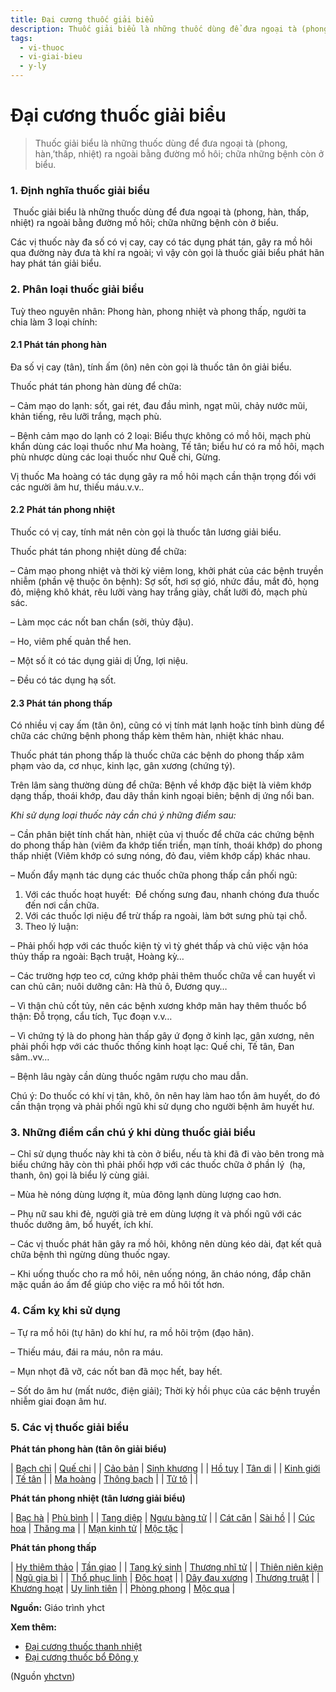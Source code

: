 ```yaml
---
title: Đại cương thuốc giải biểu
description: Thuốc giải biểu là những thuốc dùng để đưa ngoại tà (phong, hàn,’thấp, nhiệt) ra ngoài bằng đường mồ hôi; chữa những bệnh còn ở biểu.
tags:
  - vi-thuoc
  - vi-giai-bieu
  - y-ly
---
```


# Đại cương thuốc giải biểu 

> Thuốc giải biểu là những thuốc dùng để đưa ngoại tà (phong, hàn,’thấp, nhiệt) ra ngoài bằng đường mồ hôi; chữa những bệnh còn ở biểu.

### 1. Định nghĩa thuốc giải biểu

 Thuốc giải biểu là những thuốc dùng để đưa ngoại tà (phong, hàn, thấp, nhiệt) ra ngoài bằng đường mồ hôi; chữa những bệnh còn ở biểu.

Các vị thuốc này đa số có vị cay, cay có tác dụng phát tán, gây ra mồ hôi qua đường này đưa tà khí ra ngoài; vì vậy còn gọi là thuốc giải biểu phát hãn hay phát tán giải biểu.

### 2. Phân loại thuốc giải biểu

Tuỳ theo nguyên nhân: Phong hàn, phong nhiệt và phong thấp, người ta chia làm 3 loại chính:

#### 2.1 Phát tán phong hàn

Đa số vị cay (tân), tính ấm (ôn) nên còn gọi là thuốc tân ôn giải biểu.

Thuốc phát tán phong hàn dùng để chữa:

– Cảm mạo do lạnh: sốt, gai rét, đau đầu mình, ngạt mũi, chảy nước mũi, khản tiếng, rêu lưỡi trắng, mạch phù.

– Bệnh cảm mạo do lạnh có 2 loại: Biểu thực không có mồ hôi, mạch phù khẩn dùng các loại thuốc như Ma hoàng, Tế tân; biểu hư có ra mồ hôi, mạch phù nhược dùng các loại thuốc như Quế chi, Gừng.

Vị thuốc Ma hoàng có tác dụng gây ra mồ hôi mạch cần thận trọng đối với các người âm hư, thiếu máu.v.v..

#### 2.2 Phát tán phong nhiệt

Thuốc có vị cay, tính mát nên còn gọi là thuốc tân lương giải biểu.

Thuốc phát tán phong nhiệt dùng để chữa:

– Cảm mạo phong nhiệt và thời kỳ viêm long, khởi phát của các bệnh truyền nhiễm (phần vệ thuộc ôn bệnh): Sợ sốt, hơi sợ gió, nhức đầu, mắt đỏ, họng đỏ, miệng khô khát, rêu lưỡi vàng hay trắng giày, chất lưỡi đỏ, mạch phù sác.

– Làm mọc các nốt ban chẩn (sởi, thủy đậu).

– Ho, viêm phế quản thể hen.

– Một số ít có tác dụng giải dị Ứng, lợi niệu.

– Đều có tác dụng hạ sốt.

#### 2.3 Phát tán phong thấp

Có nhiều vị cay ấm (tân ôn), cũng có vị tính mát lạnh hoặc tính bình dùng để chữa các chứng bệnh phong thấp kèm thêm hàn, nhiệt khác nhau.

Thuốc phát tán phong thấp là thuốc chữa các bệnh do phong thấp xâm phạm vào da, cơ nhục, kinh lạc, gân xương (chứng tý).

Trên lâm sàng thường dùng để chữa: Bệnh về khớp đặc biệt là viêm khớp dạng thấp, thoái khớp, đau dây thần kinh ngoại biên; bệnh dị ứng nổi ban.

*Khi sử dụng loại thuốc này cần chú ý những điểm sau:*

– Cần phân biệt tính chất hàn, nhiệt của vị thuốc để chữa các chứng bệnh do phong thấp hàn (viêm đa khớp tiến triển, mạn tính, thoái khớp) do phong thấp nhiệt (Viêm khớp có sưng nóng, đỏ đau, viêm khớp cấp) khác nhau.

– Muốn đẩy mạnh tác dụng các thuốc chữa phong thấp cần phối ngũ:

1. Với các thuốc hoạt huyết:  Để chống sưng đau, nhanh chóng đưa thuốc đến nơi cần chữa.
2. Với các thuốc lợi niệu để trừ thấp ra ngoài, làm bớt sưng phù tại chỗ.
3. Theo lý luận:

– Phải phối hợp với các thuốc kiện tỳ vì tỳ ghét thấp và chủ việc vận hóa thủy thấp ra ngoài: Bạch truật, Hoàng kỳ…

– Các trường hợp teo cơ, cứng khớp phải thêm thuốc chữa về can huyết vì can chủ cân; nuôi dưỡng cân: Hà thủ ô, Đương quy…

– Vì thận chủ cốt tủy, nên các bệnh xương khớp mãn hay thêm thuốc bổ thận: Đỗ trọng, cẩu tích, Tục đoạn v.v…

– Vì chứng tý là do phong hàn thấp gây ứ đọng ở kinh lạc, gân xương, nên phải phối hợp với các thuốc thống kinh hoạt lạc: Quế chi, Tế tân, Đan sâm..vv…

– Bệnh lâu ngày cần dùng thuốc ngâm rượu cho mau dẫn.

Chú ý: Do thuốc có khí vị tân, khô, ôn nên hay làm hao tổn âm huyết, do đó cần thận trọng và phải phối ngũ khi sử dụng cho người bệnh âm huyết hư.

### 3. Những điểm cần chú ý khi dùng thuốc giải biểu

– Chỉ sử dụng thuốc này khi tà còn ở biểu, nếu tà khi đã đi vào bên trong mà biểu chứng hãy còn thì phải phối hợp với các thuốc chữa ở phần lý  (hạ, thanh, ôn) gọi là biểu lý cùng giải.

– Mùa hè nóng dùng lượng ít, mùa đông lạnh dùng lượng cao hơn.

– Phụ nữ sau khi đẻ, người già trẻ em dùng lượng ít và phối ngũ với các thuốc dưỡng âm, bổ huyết, ích khí.

– Các vị thuốc phát hãn gây ra mồ hôi, không nên dùng kéo dài, đạt kết quả chữa bệnh thì ngừng dùng thuốc ngay.

– Khi uống thuốc cho ra mồ hôi, nên uống nóng, ăn cháo nóng, đắp chăn mặc quần áo ấm để giúp cho việc ra mồ hôi tốt hơn.

### 4. Cấm kỵ khi sử dụng

– Tự ra mồ hôi (tự hãn) do khí hư, ra mồ hôi trộm (đạo hãn).

– Thiếu máu, đái ra máu, nôn ra máu.

– Mụn nhọt đã vỡ, các nốt ban đã mọc hết, bay hết.

– Sốt do âm hư (mất nước, điện giải); Thời kỳ hồi phục của các bệnh truyền nhiễm giai đoạn âm hư.

### 5. Các vị thuốc giải biểu

**Phát tán phong hàn (tân ôn giải biểu)**

| [Bạch chỉ](/yhctvn/vi-thuoc-bach-chi/) | [Quế chi](/yhctvn/vi-thuoc-que-chi-2/) |
| [Cảo bản](/yhctvn/vi-thuoc-cao-ban/) | [Sinh khương](/yhctvn/vi-thuoc-sinh-khuong/) |
| [Hồ tuy](/yhctvn/vi-thuoc-ho-tuy/) | [Tân di](/yhctvn/vi-thuoc-tan-di/) |
| [Kinh giới](/yhctvn/vi-thuoc-kinh-gioi/) | [Tế tân](/yhctvn/vi-thuoc-te-tan/) |
| [Ma hoàng](/yhctvn/vi-thuoc-ma-hoang/) | [Thông bạch](/yhctvn/vi-thuoc-thong-bach/) |
| [Tử tô](/yhctvn/vi-thuoc-tu-to/) |  |

**Phát tán phong nhiệt (tân lương giải biểu)**

| [Bạc hà](/yhctvn/vi-thuoc-bac-ha/) | [Phù bình](/yhctvn/vi-thuoc-phu-binh/) |
| [Tang diệp](/yhctvn/vi-thuoc-tang-diep-la-dau/) | 
[Ngưu bàng tử](/yhctvn/vi-thuoc-nguu-bang-tu/)
 |
| [Cát căn](/yhctvn/vi-thuoc-cat-can/) | [Sài hồ](/yhctvn/vi-thuoc-sai-ho/) |
| [Cúc hoa](/yhctvn/vi-thuoc-cuc-hoa/) | [Thăng ma](/yhctvn/vi-thuoc-thang-ma/) |
| [Mạn kinh tử](/yhctvn/vi-thuoc-man-kinh-tu/) | [Mộc tặc](/yhctvn/vi-thuoc-moc-tac/) |

**Phát tán phong thấp**

| [Hy thiêm thảo](/yhctvn/vi-thuoc-hy-thiem-thao/) | [Tần giao](/yhctvn/vi-thuoc-tan-giao/) |
| [Tang ký sinh](/yhctvn/vi-thuoc-tang-ky-sinh/)  | 
[Thương nhĩ tử](/yhctvn/vi-thuoc-ke-dau-ngua-thuong-nhi-tu/)
 |
| [Thiên niên kiện](/yhctvn/vi-thuoc-thien-nien-kien/) | [Ngũ gia bì](/yhctvn/vi-thuoc-ngu-gia-bi/) |
| [Thổ phục linh](/yhctvn/vi-thuoc-tho-phuc-linh/) | [Độc hoạt](/yhctvn/vi-thuoc-doc-hoat/) |
| [Dây đau xương](/yhctvn/vi-thuoc-day-dau-xuong/) | [Thương truật](/yhctvn/vi-thuoc-thuong-truat/) |
| [Khương hoạt](/yhctvn/vi-thuoc-khuong-hoat/) | [Uy linh tiên](/yhctvn/vi-thuoc-uy-linh-tien/) |
| [Phòng phong](/yhctvn/vi-thuoc-phong-phong/) | [Mộc qua](/yhctvn/vi-thuoc-moc-qua/) |

**Nguồn:** Giáo trình yhct

**Xem thêm:**

* [Đại cương thuốc thanh nhiệt](/yhctvn/dai-cuong-thuoc-thanh-nhiet/)
* [Đại cương thuốc bổ Đông y](/yhctvn/dai-cuong-thuoc-bo-dong-y/)

(Nguồn <a href="https://yhctvn.com/dai-cuong-thuoc-giai-bieu/" target="_blank">yhctvn</a>)

